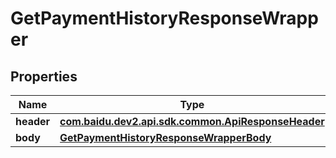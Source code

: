 

# GetPaymentHistoryResponseWrapper


## Properties

Name | Type | Description | Notes
------------ | ------------- | ------------- | -------------
**header** | [**com.baidu.dev2.api.sdk.common.ApiResponseHeader**](com.baidu.dev2.api.sdk.common.ApiResponseHeader.md) |  |  [optional]
**body** | [**GetPaymentHistoryResponseWrapperBody**](GetPaymentHistoryResponseWrapperBody.md) |  |  [optional]



